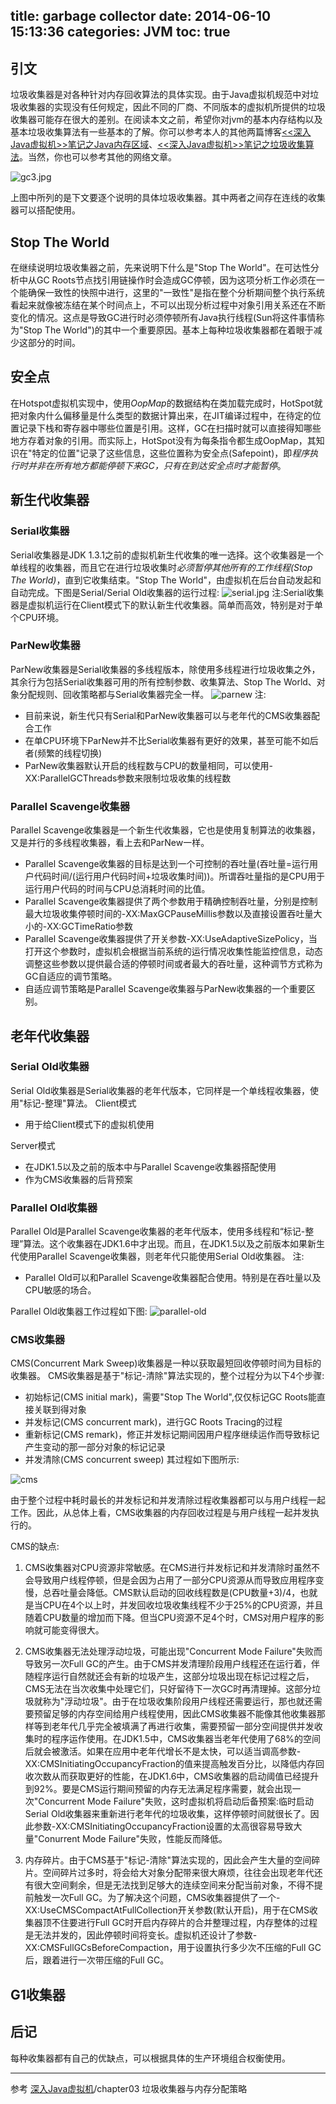 title: garbage collector
date: 2014-06-10 15:13:36
categories: JVM
toc: true
---
## 引文 ##
垃圾收集器是对各种针对内存回收算法的具体实现。由于Java虚拟机规范中对垃圾收集器的实现没有任何规定，因此不同的厂商、不同版本的虚拟机所提供的垃圾收集器可能存在很大的差别。在阅读本文之前，希望你对jvm的基本内存结构以及基本垃圾收集算法有一些基本的了解。你可以参考本人的其他两篇博客[<<深入Java虚拟机>>笔记之Java内存区域](http://blog.jassassin.com/2014/06/02/jvm/jvm-memory/)、[<<深入Java虚拟机>>笔记之垃圾收集算法](http://blog.jassassin.com/2014/06/05/jvm/jvm-gc-alg/)。当然，你也可以参考其他的网络文章。

![gc3.jpg](/imgs/jvm/gc3.jpg)


上图中所列的是下文要逐个说明的具体垃圾收集器。其中两者之间存在连线的收集器可以搭配使用。

## Stop The World ##
在继续说明垃圾收集器之前，先来说明下什么是"Stop The World"。在可达性分析中从GC Roots节点找引用链操作时会造成GC停顿，因为这项分析工作必须在一个能确保一致性的快照中进行，这里的"一致性"是指在整个分析期间整个执行系统看起来就像被冻结在某个时间点上，不可以出现分析过程中对象引用关系还在不断变化的情况。这点是导致GC进行时必须停顿所有Java执行线程(Sun将这件事情称为"Stop The World")的其中一个重要原因。基本上每种垃圾收集器都在着眼于减少这部分的时间。

## 安全点 ##
在Hotspot虚拟机实现中，使用*OopMap*的数据结构在类加载完成时，HotSpot就把对象内什么偏移量是什么类型的数据计算出来，在JIT编译过程中，在待定的位置记录下栈和寄存器中哪些位置是引用。这样，GC在扫描时就可以直接得知哪些地方存着对象的引用。而实际上，HotSpot没有为每条指令都生成OopMap，其知识在"特定的位置"记录了这些信息，这些位置称为安全点(Safepoint)，即*程序执行时并非在所有地方都能停顿下来GC，只有在到达安全点时才能暂停*。

## 新生代收集器 ##
### Serial收集器 ###
Serial收集器是JDK 1.3.1之前的虚拟机新生代收集的唯一选择。这个收集器是一个单线程的收集器，而且它在进行垃圾收集时*必须暂停其他所有的工作线程(Stop The World)*，直到它收集结束。"Stop The World"，由虚拟机在后台自动发起和自动完成。下图是Serial/Serial Old收集器的运行过程:
![serial.jpg](/imgs/jvm/serial.jpg)
注:Serial收集器是虚拟机运行在Client模式下的默认新生代收集器。简单而高效，特别是对于单个CPU环境。

### ParNew收集器 ###
ParNew收集器是Serial收集器的多线程版本，除使用多线程进行垃圾收集之外，其余行为包括Serial收集器可用的所有控制参数、收集算法、Stop The World、对象分配规则、回收策略都与Serial收集器完全一样。
![parnew](/imgs/jvm/parnew.png)
注:
- 目前来说，新生代只有Serial和ParNew收集器可以与老年代的CMS收集器配合工作
- 在单CPU环境下ParNew并不比Serial收集器有更好的效果，甚至可能不如后者(频繁的线程切换)
- ParNew收集器默认开启的线程数与CPU的数量相同，可以使用-XX:ParallelGCThreads参数来限制垃圾收集的线程数

### Parallel Scavenge收集器 ###
Parallel Scavenge收集器是一个新生代收集器，它也是使用复制算法的收集器，又是并行的多线程收集器，看上去和ParNew一样。
- Parallel Scavenge收集器的目标是达到一个可控制的吞吐量(吞吐量=运行用户代码时间/(运行用户代码时间+垃圾收集时间))。所谓吞吐量指的是CPU用于运行用户代码的时间与CPU总消耗时间的比值。
- Parallel Scavenge收集器提供了两个参数用于精确控制吞吐量，分别是控制最大垃圾收集停顿时间的-XX:MaxGCPauseMillis参数以及直接设置吞吐量大小的-XX:GCTimeRatio参数
- Parallel Scavenge收集器提供了开关参数-XX:UseAdaptiveSizePolicy，当打开这个参数时，虚拟机会根据当前系统的运行情况收集性能监控信息，动态调整这些参数以提供最合适的停顿时间或者最大的吞吐量，这种调节方式称为GC自适应的调节策略。
- 自适应调节策略是Parallel Scavenge收集器与ParNew收集器的一个重要区别。

## 老年代收集器 ##
### Serial Old收集器 ###
Serial Old收集器是Serial收集器的老年代版本，它同样是一个单线程收集器，使用"标记-整理"算法。
Client模式
- 用于给Client模式下的虚拟机使用

Server模式

- 在JDK1.5以及之前的版本中与Parallel Scavenge收集器搭配使用
- 作为CMS收集器的后背预案

### Parallel Old收集器 ###
Parallel Old是Parallel Scavenge收集器的老年代版本，使用多线程和“标记-整理”算法。这个收集器在JDK1.6中才出现。而且，在JDK1.5以及之前版本如果新生代使用Parallel Scavenge收集器，则老年代只能使用Serial Old收集器。
注:
- Parallel Old可以和Parallel Scavenge收集器配合使用。特别是在吞吐量以及CPU敏感的场合。

Parallel Old收集器工作过程如下图:
![parallel-old](/imgs/jvm/parallel-old.png)

### CMS收集器 ###
CMS(Concurrent Mark Sweep)收集器是一种以获取最短回收停顿时间为目标的收集器。
CMS收集器是基于"标记-清除"算法实现的，整个过程分为以下4个步骤:

- 初始标记(CMS initial mark)，需要"Stop The World",仅仅标记GC Roots能直接关联到得对象
- 并发标记(CMS concurrent mark)，进行GC Roots Tracing的过程
- 重新标记(CMS remark)，修正并发标记期间因用户程序继续运作而导致标记产生变动的那一部分对象的标记记录
- 并发清除(CMS concurrent sweep)
其过程如下图所示:

![cms](/imgs/jvm/cms.jpg)

由于整个过程中耗时最长的并发标记和并发清除过程收集器都可以与用户线程一起工作。因此，从总体上看，CMS收集器的内存回收过程是与用户线程一起并发执行的。

CMS的缺点:
1. CMS收集器对CPU资源非常敏感。在CMS进行并发标记和并发清除时虽然不会导致用户线程停顿，但是会因为占用了一部分CPU资源从而导致应用程序变慢，总吞吐量会降低。CMS默认启动的回收线程数是(CPU数量+3)/4，也就是当CPU在4个以上时，并发回收垃圾收集线程不少于25%的CPU资源，并且随着CPU数量的增加而下降。但当CPU资源不足4个时，CMS对用户程序的影响就可能变得很大。

2. CMS收集器无法处理浮动垃圾，可能出现"Concurrent Mode Failure"失败而导致另一次Full GC的产生。由于CMS并发清理阶段用户线程还在运行着，伴随程序运行自然就还会有新的垃圾产生，这部分垃圾出现在标记过程之后，CMS无法在当次收集中处理它们，只好留待下一次GC时再清理掉。这部分垃圾就称为"浮动垃圾"。由于在垃圾收集阶段用户线程还需要运行，那也就还需要预留足够的内存空间给用户线程使用，因此CMS收集器不能像其他收集器那样等到老年代几乎完全被填满了再进行收集，需要预留一部分空间提供并发收集时的程序运作使用。在JDK1.5中，CMS收集器当老年代使用了68%的空间后就会被激活。如果在应用中老年代增长不是太快，可以适当调高参数-XX:CMSInitiatingOccupancyFraction的值来提高触发百分比，以降低内存回收次数从而获取更好的性能，在JDK1.6中，CMS收集器的启动阈值已经提升到92%。要是CMS运行期间预留的内存无法满足程序需要，就会出现一次"Concurrent Mode Failure"失败，这时虚拟机将启动后备预案:临时启动Serial Old收集器来重新进行老年代的垃圾收集，这样停顿时间就很长了。因此参数-XX:CMSInitiatingOccupancyFraction设置的太高很容易导致大量"Conurrent Mode Failure"失败，性能反而降低。

3. 内存碎片。由于CMS基于"标记-清除"算法实现的，因此会产生大量的空间碎片。空间碎片过多时，将会给大对象分配带来很大麻烦，往往会出现老年代还有很大空间剩余，但是无法找到足够大的连续空间来分配当前对象，不得不提前触发一次Full GC。为了解决这个问题，CMS收集器提供了一个-XX:UseCMSCompactAtFullCollection开关参数(默认开启)，用于在CMS收集器顶不住要进行Full GC时开启内存碎片的合并整理过程，内存整体的过程是无法并发的，因此停顿时间将变长。虚拟机还设计了参数-XX:CMSFullGCsBeforeCompaction，用于设置执行多少次不压缩的Full GC后，跟着进行一次带压缩的Full GC。

## G1收集器 ##

## 后记 ###

每种收集器都有自己的优缺点，可以根据具体的生产环境组合权衡使用。

---

参考 [深入Java虚拟机](http://item.jd.com/11252778.html)/chapter03 垃圾收集器与内存分配策略
